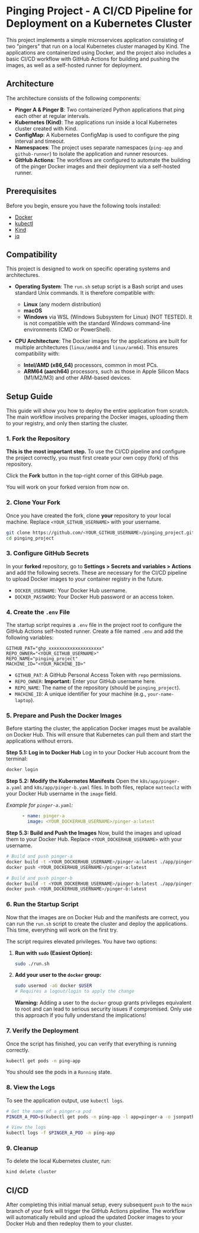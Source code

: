 # Pinging Project - A CI/CD Pipeline for Deployment on a Kubernetes Cluster

This project implements a simple microservices application consisting of two "pingers" that run on a local Kubernetes cluster managed by Kind. The applications are containerized using Docker, and the project also includes a basic CI/CD workflow with GitHub Actions for building and pushing the images, as well as a self-hosted runner for deployment.

## Architecture

The architecture consists of the following components:

- **Pinger A & Pinger B**: Two containerized Python applications that ping each other at regular intervals.
- **Kubernetes (Kind)**: The applications run inside a local Kubernetes cluster created with Kind.
- **ConfigMap**: A Kubernetes ConfigMap is used to configure the ping interval and timeout.
- **Namespaces**: The project uses separate namespaces (`ping-app` and `github-runner`) to isolate the application and runner resources.
- **GitHub Actions**: The workflows are configured to automate the building of the pinger Docker images and their deployment via a self-hosted runner.

## Prerequisites

Before you begin, ensure you have the following tools installed:

- [Docker](https://docs.docker.com/get-docker/)
- [kubectl](https://kubernetes.io/docs/tasks/tools/install-kubectl/)
- [Kind](https://kind.sigs.k8s.io/docs/user/quick-start/#installation)
- [jq](https://stedolan.github.io/jq/download/)

## Compatibility

This project is designed to work on specific operating systems and architectures.

- **Operating System**: The `run.sh` setup script is a Bash script and uses standard Unix commands. It is therefore compatible with:
    - **Linux** (any modern distribution)
    - **macOS**
    - **Windows** via WSL (Windows Subsystem for Linux) (NOT TESTED). It is not compatible with the standard Windows command-line environments (CMD or PowerShell).

- **CPU Architecture**: The Docker images for the applications are built for multiple architectures (`linux/amd64` and `linux/arm64`). This ensures compatibility with:
    - **Intel/AMD (x86_64)** processors, common in most PCs.
    - **ARM64 (aarch64)** processors, such as those in Apple Silicon Macs (M1/M2/M3) and other ARM-based devices.

## Setup Guide

This guide will show you how to deploy the entire application from scratch. The main workflow involves preparing the Docker images, uploading them to your registry, and only then starting the cluster.

### 1. Fork the Repository

**This is the most important step.** To use the CI/CD pipeline and configure the project correctly, you must first create your own copy (fork) of this repository.

Click the **Fork** button in the top-right corner of this GitHub page.

You will work on your forked version from now on.

### 2. Clone Your Fork

Once you have created the fork, clone **your** repository to your local machine. Replace `<YOUR_GITHUB_USERNAME>` with your username.

```bash
git clone https://github.com/<YOUR_GITHUB_USERNAME>/pinging_project.git
cd pinging_project
```

### 3. Configure GitHub Secrets

In your **forked** repository, go to **Settings > Secrets and variables > Actions** and add the following secrets. These are necessary for the CI/CD pipeline to upload Docker images to your container registry in the future.

- `DOCKER_USERNAME`: Your Docker Hub username.
- `DOCKER_PASSWORD`: Your Docker Hub password or an access token.

### 4. Create the `.env` File

The startup script requires a `.env` file in the project root to configure the GitHub Actions self-hosted runner. Create a file named `.env` and add the following variables:

```
GITHUB_PAT="ghp_xxxxxxxxxxxxxxxxxxxx"
REPO_OWNER="<YOUR_GITHUB_USERNAME>"
REPO_NAME="pinging_project"
MACHINE_ID="<YOUR_MACHINE_ID>"
```

- `GITHUB_PAT`: A GitHub Personal Access Token with `repo` permissions.
- `REPO_OWNER`: **Important:** Enter your GitHub username here.
- `REPO_NAME`: The name of the repository (should be `pinging_project`).
- `MACHINE_ID`: A unique identifier for your machine (e.g., `your-name-laptop`).

### 5. Prepare and Push the Docker Images

Before starting the cluster, the application Docker images must be available on Docker Hub. This will ensure that Kubernetes can pull them and start the applications without errors.

**Step 5.1: Log in to Docker Hub**
Log in to your Docker Hub account from the terminal:
```bash
docker login
```

**Step 5.2: Modify the Kubernetes Manifests**
Open the `k8s/app/pinger-a.yaml` and `k8s/app/pinger-b.yaml` files. In both files, replace `matteoclz` with your Docker Hub username in the `image` field.

*Example for `pinger-a.yaml`:*
```yaml
      - name: pinger-a
        image: <YOUR_DOCKERHUB_USERNAME>/pinger-a:latest
```

**Step 5.3: Build and Push the Images**
Now, build the images and upload them to your Docker Hub. Replace `<YOUR_DOCKERHUB_USERNAME>` with your username.
```bash
# Build and push pinger-a
docker build -t <YOUR_DOCKERHUB_USERNAME>/pinger-a:latest ./app/pinger-a
docker push <YOUR_DOCKERHUB_USERNAME>/pinger-a:latest

# Build and push pinger-b
docker build -t <YOUR_DOCKERHUB_USERNAME>/pinger-b:latest ./app/pinger-b
docker push <YOUR_DOCKERHUB_USERNAME>/pinger-b:latest
```

### 6. Run the Startup Script

Now that the images are on Docker Hub and the manifests are correct, you can run the `run.sh` script to create the cluster and deploy the applications. This time, everything will work on the first try.

The script requires elevated privileges. You have two options:

1.  **Run with `sudo` (Easiest Option):**
    ```bash
    sudo ./run.sh
    ```
2.  **Add your user to the `docker` group:**
    ```bash
    sudo usermod -aG docker $USER
    # Requires a logout/login to apply the change
    ```
    **Warning:** Adding a user to the `docker` group grants privileges equivalent to root and can lead to serious security issues if compromised. Only use this approach if you fully understand the implications!

### 7. Verify the Deployment

Once the script has finished, you can verify that everything is running correctly.

```bash
kubectl get pods -n ping-app
```

You should see the pods in a `Running` state.

### 8. View the Logs

To see the application output, use `kubectl logs`.

```bash
# Get the name of a pinger-a pod
PINGER_A_POD=$(kubectl get pods -n ping-app -l app=pinger-a -o jsonpath='{.items[0].metadata.name}')

# View the logs
kubectl logs -f $PINGER_A_POD -n ping-app
```

### 9. Cleanup

To delete the local Kubernetes cluster, run:

```bash
kind delete cluster
```

## CI/CD

After completing this initial manual setup, every subsequent `push` to the `main` branch of your fork will trigger the GitHub Actions pipeline. The workflow will automatically rebuild and upload the updated Docker images to your Docker Hub and then redeploy them to your cluster.
